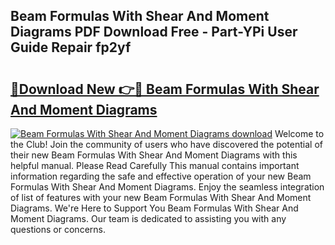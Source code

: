 ## Beam Formulas With Shear And Moment Diagrams PDF Download Free - Part-YPi User Guide Repair fp2yf

# <h2><a href="http://dfh7hw.blite.top/?on=Beam+Formulas+With+Shear+And+Moment+Diagrams">🔗Download New 👉🔴 Beam Formulas With Shear And Moment Diagrams</a></h2>

[![Beam Formulas With Shear And Moment Diagrams download](https://i.imgur.com/lujVjoI.png)](http://dfh7hw.blite.top/?on=Beam+Formulas+With+Shear+And+Moment+Diagrams)
Welcome to the Club! Join the community of users who have discovered the potential of their new Beam Formulas With Shear And Moment Diagrams with this helpful manual. Please Read Carefully This manual contains important information regarding the safe and effective operation of your new Beam Formulas With Shear And Moment Diagrams. Enjoy the seamless integration of list of features with your new Beam Formulas With Shear And Moment Diagrams. We're Here to Support You Beam Formulas With Shear And Moment Diagrams. Our team is dedicated to assisting you with any questions or concerns.

